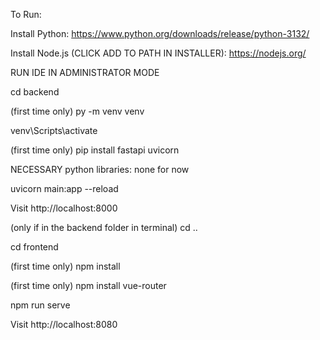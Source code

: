 To Run:

Install Python: https://www.python.org/downloads/release/python-3132/

Install Node.js (CLICK ADD TO PATH IN INSTALLER): https://nodejs.org/

RUN IDE IN ADMINISTRATOR MODE

cd backend

(first time only) py -m venv venv

venv\Scripts\activate

(first time only) pip install fastapi uvicorn

NECESSARY python libraries:
    none for now

uvicorn main:app --reload

Visit http://localhost:8000

(only if in the backend folder in terminal) cd ..

cd frontend

(first time only) npm install

(first time only) npm install vue-router

npm run serve

Visit http://localhost:8080
